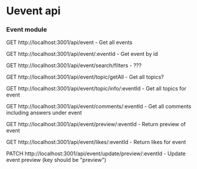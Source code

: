 # Uevent api

### Event module

GET http://localhost:3001/api/event - Get all events

GET http://localhost:3001/api/event/:eventId - Get event by id

GET http://localhost:3001/api/event/search/filters - ???

GET http://localhost:3001/api/event/topic/getAll - Get all topics?

GET http://localhost:3001/api/event/topic/info/:eventId - Get all topics for event

GET http://localhost:3001/api/event/comments/:eventId - Get all comments including answers under event

GET http://localhost:3001/api/event/preview/:eventId - Return preview of event

GET http://localhost:3001/api/event/likes/:eventId - Return likes for event

PATCH http://localhost:3001/api/event/update/preview/:eventId - Update event preview (key should be "preview")
